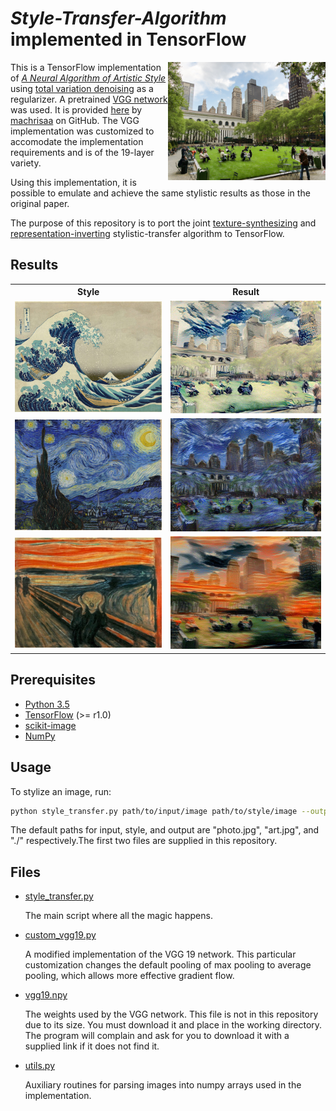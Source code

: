# *Style-Transfer-Algorithm* implemented in TensorFlow

<img src="./lib/images/content/nyc.jpg" width="50%"  align="right">

This is a TensorFlow implementation of [*A Neural Algorithm of Artistic Style*](https://arxiv.org/pdf/1508.06576v2.pdf) using [total variation denoising](http://eeweb.poly.edu/iselesni/lecture_notes/TVDmm/TVDmm.pdf) as a regularizer. A pretrained [VGG network](https://arxiv.org/pdf/1409.1556.pdf) was used. It is provided [here](https://github.com/machrisaa/tensorflow-vgg) by [machrisaa](https://github.com/machrisaa) on GitHub. The VGG implementation was customized to accomodate the implementation requirements and is of the 19-layer variety.

Using this implementation, it is possible to emulate and achieve the same stylistic results as those in the original paper.

The purpose of this repository is to port the joint [texture-synthesizing](https://arxiv.org/pdf/1505.07376v3.pdf) and [representation-inverting](https://arxiv.org/pdf/1412.0035v1.pdf) stylistic-transfer algorithm to TensorFlow.

## Results

<table style="width:100%">
  <tr>
    <th>Style</th> 
    <th>Result</th>
  </tr>
  <tr>
    <td><img src="./lib/images/style/great-wave-of-kanagawa.jpg" width="100%"></td>
    <td><img src="./lib/images/examples/example_great_wave_of_kanagawa.jpg" width=100%"></td> 
  </tr>
  <tr>
    <td><img src="./lib/images/style/starry-night.jpg" width="100%"></td>
    <td><img src="./lib/images/examples/example_starry-night.jpg" width="100%"></td> 
  </tr>
  <tr>
    <td><img src="./lib/images/style/scream.jpg" width="100%"></td>
    <td><img src="./lib/images/examples/example_scream.jpg" width="100%"></td> 
  </tr>
</table>

## Prerequisites

* [Python 3.5](https://www.python.org/downloads/release/python-350/)
* [TensorFlow](https://www.tensorflow.org/) (>= r1.0)
* [scikit-image](http://scikit-image.org/docs/dev/api/skimage.html)
* [NumPy](http://www.numpy.org/)

## Usage

To stylize an image, run:

```sh
python style_transfer.py path/to/input/image path/to/style/image --output path/to/output/image
```

The default paths for input, style, and output are "photo.jpg", "art.jpg", and "./" respectively.The first two files are supplied in this repository.

## Files

* [style_transfer.py](src/style_transfer.py)

    The main script where all the magic happens. 

* [custom_vgg19.py](src/custom_vgg19.py)
    
    A modified implementation of the VGG 19 network. This particular customization changes the default pooling of max pooling to average pooling, which allows more effective gradient flow.

* [vgg19.npy](https://www.dropbox.com/s/68opci8420g7bcl/vgg19.npy?dl=1)

    The weights used by the VGG network. This file is not in this repository due to its size. You must download it and place in the working directory. The program will complain and ask for you to download it with a supplied link if it does not find it.
    
* [utils.py](src/utils.py)

    Auxiliary routines for parsing images into numpy arrays used in the implementation.
